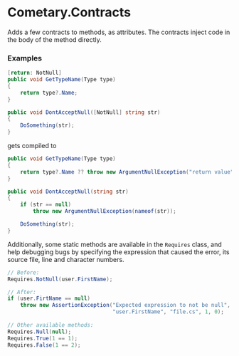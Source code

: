 # Cometary.Contracts
Adds a few contracts to methods, as attributes. The contracts inject code in the body of the method directly.

### Examples
```csharp
[return: NotNull]
public void GetTypeName(Type type)
{
	return type?.Name;
}

public void DontAcceptNull([NotNull] string str)
{
	DoSomething(str);
}
```

gets compiled to

```csharp
public void GetTypeName(Type type)
{
	return type?.Name ?? throw new ArgumentNullException("return value");
}

public void DontAcceptNull(string str)
{
	if (str == null)
		throw new ArgumentNullException(nameof(str));

	DoSomething(str);
}
```

Additionally, some static methods are available in the `Requires` class, and help debugging bugs by specifying the expression that caused the error, its source file, line and character numbers.

```csharp
// Before:
Requires.NotNull(user.FirstName);

// After:
if (user.FirtName == null)
    throw new AssertionException("Expected expression to not be null",
                                 "user.FirstName", "file.cs", 1, 0);
                                 
// Other available methods:
Requires.Null(null);
Requires.True(1 == 1);
Requires.False(1 == 2);
```